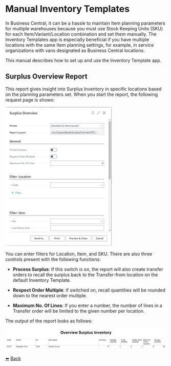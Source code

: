 # Manual Inventory Templates
In Business Central, it can be a hassle to maintain Item planning parameters for multiple warehouses because you must use Stock Keeping Units (SKU) for each Item/Variant/Location combination and set them manually. The Inventory Templates app is especially beneficial if you have multiple locations with the same Item planning settings, for example, in service organizations with vans designated as Business Central locations.

This manual describes how to set up and use the Inventory Template app.

## Surplus Overview Report
This report gives insight into Surplus Inventory in specific locations based on the planning parameters set. When you start the report, the following request page is shown:

![Options Tab](../images/surplus-overview-report/options-tab.png)
 
You can enter filters for Location, Item, and SKU. There are also three controls present with the following functions:

* **Process Surplus**: If this switch is on, the report will also create transfer orders to recall the surplus back to the Transfer-from location on the default Inventory Template.

* **Respect Order Multiple**: If switched on, recall quantities will be rounded down to the nearest order multiple.

* **Maximum No. Of Lines**: If you enter a number, the number of lines in a Transfer order will be limited to the given number per location.

The output of the report looks as follows:

![Layout](../images/surplus-overview-report/layout.png)

[:arrow_left:](../README.md) [Back](../README.md)